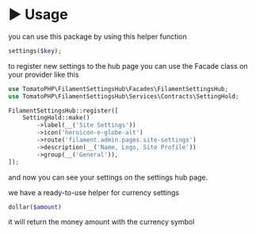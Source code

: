 # ▶️ Usage

you can use this package by using this helper function

```php
settings($key);
```

to register new settings to the hub page you can use the Facade class on your provider like this

```php
use TomatoPHP\FilamentSettingsHub\Facades\FilamentSettingsHub;
use TomatoPHP\FilamentSettingsHub\Services\Contracts\SettingHold;

FilamentSettingsHub::register([
    SettingHold::make()
        ->label(__('Site Settings'))
        ->icon('heroicon-o-globe-alt')
        ->route('filament.admin.pages.site-settings')
        ->description(__('Name, Logo, Site Profile'))
        ->group(__('General')),
]);
```

and now you can see your settings on the settings hub page.

we have a ready-to-use helper for currency settings

```php
dollar($amount)
```

it will return the money amount with the currency symbol
